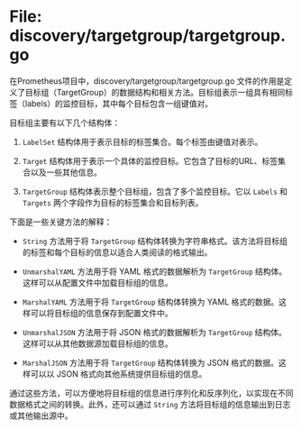 # File: discovery/targetgroup/targetgroup.go

在Prometheus项目中，discovery/targetgroup/targetgroup.go 文件的作用是定义了目标组（TargetGroup）的数据结构和相关方法。目标组表示一组具有相同标签（labels）的监控目标，其中每个目标包含一组键值对。

目标组主要有以下几个结构体：

1. `LabelSet` 结构体用于表示目标的标签集合。每个标签由键值对表示。

2. `Target` 结构体用于表示一个具体的监控目标。它包含了目标的URL、标签集合以及一些其他信息。

3. `TargetGroup` 结构体表示整个目标组，包含了多个监控目标。它以 `Labels` 和 `Targets` 两个字段作为目标的标签集合和目标列表。

下面是一些关键方法的解释：

- `String` 方法用于将 `TargetGroup` 结构体转换为字符串格式。该方法将目标组的标签和每个目标的信息以适合人类阅读的格式输出。

- `UnmarshalYAML` 方法用于将 YAML 格式的数据解析为 `TargetGroup` 结构体。这样可以从配置文件中加载目标组的信息。

- `MarshalYAML` 方法用于将 `TargetGroup` 结构体转换为 YAML 格式的数据。这样可以将目标组的信息保存到配置文件中。

- `UnmarshalJSON` 方法用于将 JSON 格式的数据解析为 `TargetGroup` 结构体。这样可以从其他数据源加载目标组的信息。

- `MarshalJSON` 方法用于将 `TargetGroup` 结构体转换为 JSON 格式的数据。这样可以以 JSON 格式向其他系统提供目标组的信息。

通过这些方法，可以方便地将目标组的信息进行序列化和反序列化，以实现在不同数据格式之间的转换。此外，还可以通过 `String` 方法将目标组的信息输出到日志或其他输出源中。

